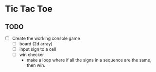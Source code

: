 # Tic Tac Toe

## TODO 

- [ ] Create the working console game
  - [ ] board (2d array)
  - [ ] input sign to a cell
  - [ ] win checker
    - make a loop where if all the signs in
      a sequence are the same, then win.

